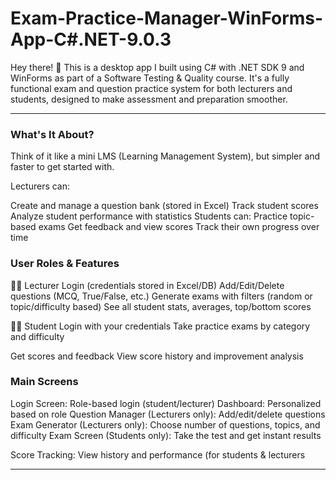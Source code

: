# Exam-Practice-Manager-WinForms-App-C#.NET-9.0.3
Hey there! 👋 This is a desktop app I built using C# with .NET SDK 9 and WinForms as part of a Software Testing &amp; Quality course. It's a fully functional exam and question practice system for both lecturers and students, designed to make assessment and preparation smoother.

----

### What's It About?
Think of it like a mini LMS (Learning Management System), but simpler and faster to get started with.

Lecturers can:

Create and manage a question bank (stored in Excel)
Track student scores
Analyze student performance with statistics
Students can:
Practice topic-based exams
Get feedback and view scores
Track their own progress over time

### User Roles & Features
👨‍🏫 Lecturer
Login (credentials stored in Excel/DB)
Add/Edit/Delete questions (MCQ, True/False, etc.)
Generate exams with filters (random or topic/difficulty based)
See all student stats, averages, top/bottom scores

👩‍🎓 Student
Login with your credentials
Take practice exams by category and difficulty

Get scores and feedback
View score history and improvement analysis

### Main Screens
Login Screen: Role-based login (student/lecturer)
Dashboard: Personalized based on role
Question Manager (Lecturers only): Add/edit/delete questions
Exam Generator (Lecturers only): Choose number of questions, topics, and difficulty
Exam Screen (Students only): Take the test and get instant results

Score Tracking: View history and performance (for students & lecturers

----
